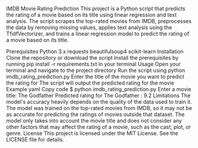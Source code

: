 IMDB Movie Rating Prediction
This project is a Python script that predicts the rating of a movie based on its title using linear regression and text analysis. The script scrapes the top-rated movies from IMDB, preprocesses the data by removing missing values, applies text analysis using the TfidfVectorizer, and trains a linear regression model to predict the rating of a movie based on its title.

Prerequisites
Python 3.x
requests
beautifulsoup4
scikit-learn
Installation
Clone the repository or download the script
Install the prerequisites by running pip install -r requirements.txt in your terminal
Usage
Open your terminal and navigate to the project directory
Run the script using python imdb_rating_prediction.py
Enter the title of the movie you want to predict the rating for
The script will output the predicted rating for the movie
Example
yaml
Copy code
$ python imdb_rating_prediction.py
Enter a movie title: The Godfather
Predicted rating for The Godfather : 9.2
Limitations
The model's accuracy heavily depends on the quality of the data used to train it. The model was trained on the top-rated movies from IMDB, so it may not be as accurate for predicting the ratings of movies outside that dataset.
The model only takes into account the movie title and does not consider any other factors that may affect the rating of a movie, such as the cast, plot, or genre.
License
This project is licensed under the MIT License. See the LICENSE file for details.